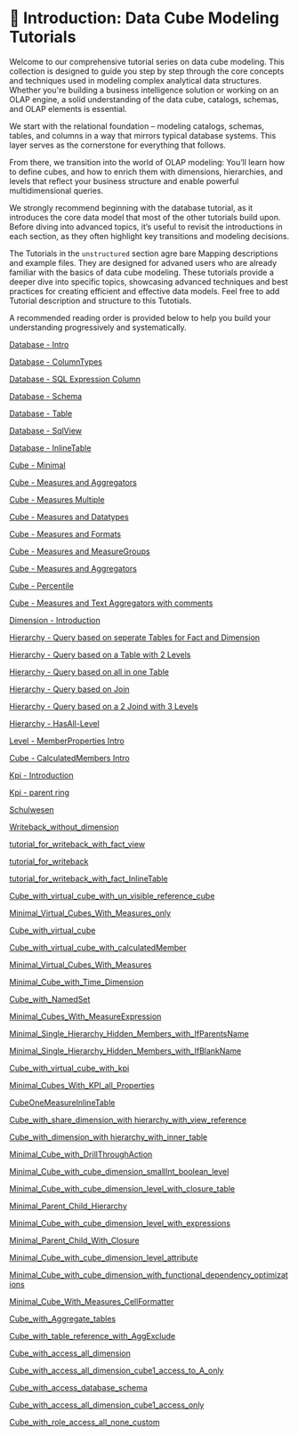 # 📘 Introduction: Data Cube Modeling Tutorials

Welcome to our comprehensive tutorial series on data cube modeling. This collection is designed to guide you step by step through the core concepts and techniques used in modeling complex analytical data structures. Whether you're building a business intelligence solution or working on an OLAP engine, a solid understanding of the data cube, catalogs, schemas, and OLAP elements is essential.

We start with the relational foundation – modeling catalogs, schemas, tables, and columns in a way that mirrors typical database systems. This layer serves as the cornerstone for everything that follows.

From there, we transition into the world of OLAP modeling:
You’ll learn how to define cubes, and how to enrich them with dimensions, hierarchies, and levels that reflect your business structure and enable powerful multidimensional queries.

We strongly recommend beginning with the database tutorial, as it introduces the core data model that most of the other tutorials build upon. Before diving into advanced topics, it’s useful to revisit the introductions in each section, as they often highlight key transitions and modeling decisions.

The Tutorials in the `unstructured` section agre bare Mapping descriptions and example files. They are designed for advaned users who are already familiar with the basics of data cube modeling. These tutorials provide a deeper dive into specific topics, showcasing advanced techniques and best practices for creating efficient and effective data models. Feel free to add Tutorial description and structure to this Tutotials.

A recommended reading order is provided below to help you build your understanding progressively and systematically.



[Database - Intro](./tutorial.database.intro.md)

[Database - ColumnTypes](./tutorial.database.column.md)

[Database - SQL Expression Column](./tutorial.database.expressioncolumn.md)

[Database - Schema](./tutorial.database.schema.md)

[Database - Table](./tutorial.database.table.md)

[Database - SqlView](./tutorial.database.sqlview.md)

[Database - InlineTable](./tutorial.database.inlinetable.md)

[Cube - Minimal](./tutorial.cube.minimal.md)

[Cube - Measures and Aggregators](./tutorial.cube.measure.aggregator.base.md)

[Cube - Measures Multiple](./tutorial.cube.measure.multiple.md)

[Cube - Measures and Datatypes](./tutorial.cube.measure.datatype.md)

[Cube - Measures and Formats](./tutorial.cube.measure.format.md)

[Cube - Measures and MeasureGroups](./tutorial.cube.measure.group.md)

[Cube - Measures and Aggregators](./tutorial.cube.measure.aggregator.bit.md)

[Cube - Percentile](./tutorial.cube.measure.aggregator.percentile.md)

[Cube - Measures and Text Aggregators with comments](./tutorial.cube.measure.aggregator.textagg.md)

[Dimension - Introduction](./tutorial.cube.dimension.intro.md)

[Hierarchy - Query based on seperate Tables for Fact and Dimension](./tutorial.cube.hierarchy.query.table.base.md)

[Hierarchy - Query based on a Table with 2 Levels](./tutorial.cube.hierarchy.query.table.multilevel.multitable.md)

[Hierarchy - Query based on all in one Table](./tutorial.cube.hierarchy.query.table.multilevel.singletable.md)

[Hierarchy - Query based on Join](./tutorial.cube.hierarchy.query.join.base.md)

[Hierarchy - Query based on a 2 Joind with 3 Levels](./tutorial.cube.hierarchy.query.join.multi.md)

[Hierarchy - HasAll-Level](./tutorial.cube.hierarchy.hasall.md)

[Level - MemberProperties Intro](./tutorial.cube.level.member.property.intro.md)

[Cube - CalculatedMembers Intro](./tutorial.cube.calculatedmember.intro.md)

[Kpi - Introduction](./tutorial.cube.kpi.intro.md)

[Kpi - parent ring](./tutorial.cube.kpi.parent.ring.md)

[Schulwesen](./complex.school.md)

[Writeback_without_dimension](./tutorial.writebackwithoutdimension.md)

[tutorial_for_writeback_with_fact_view](./tutorial.writebackview.md)

[tutorial_for_writeback](./tutorial.writebacktable.md)

[tutorial_for_writeback_with_fact_InlineTable](./tutorial.writebackinlinetable.md)

[Cube_with_virtual_cube_with_un_visible_reference_cube](./tutorial.virtualcubevisiblereferencecubes.md)

[Minimal_Virtual_Cubes_With_Measures_only](./tutorial.virtualcubemeasureonly.md)

[Cube_with_virtual_cube](./tutorial.virtualcubedimensions.md)

[Cube_with_virtual_cube_with_calculatedMember](./tutorial.virtualcubecalculatedmember.md)

[Minimal_Virtual_Cubes_With_Measures](./tutorial.virtualcube.md)

[Minimal_Cube_with_Time_Dimension](./tutorial.timedimension.md)

[Cube_with_NamedSet](./tutorial.namedset.md)

[Minimal_Cubes_With_MeasureExpression](./tutorial.measureexpression.md)

[Minimal_Single_Hierarchy_Hidden_Members_with_IfParentsName](./tutorial.levelifparentsname.md)

[Minimal_Single_Hierarchy_Hidden_Members_with_IfBlankName](./tutorial.levelifblankname.md)

[Cube_with_virtual_cube_with_kpi](./tutorial.kpivirtualcube.md)

[Minimal_Cubes_With_KPI_all_Properties](./tutorial.kpiall.md)

[CubeOneMeasureInlineTable](./tutorial.inlinetable.md)

[Cube_with_share_dimension_with hierarchy_with_view_reference](./tutorial.hierarchywithview.md)

[Cube_with_dimension_with hierarchy_with_inner_table](./tutorial.hierarchywithinnertable.md)

[Minimal_Cube_with_DrillThroughAction](./tutorial.drillthroughaction.md)

[Minimal_Cube_with_cube_dimension_smallInt_boolean_level](./tutorial.dimensionwithsmallintbooleanlevel.md)

[Minimal_Cube_with_cube_dimension_level_with_closure_table](./tutorial.dimensionwithlevelwithparentchild.md)

[Minimal_Parent_Child_Hierarchy](./tutorial.dimensionwithlevelparentcolumn.md)

[Minimal_Cube_with_cube_dimension_level_with_expressions](./tutorial.dimensionwithlevelexpressions.md)

[Minimal_Parent_Child_With_Closure](./tutorial.dimensionwithlevelclosure.md)

[Minimal_Cube_with_cube_dimension_level_attribute](./tutorial.dimensionwithlevelattribute.md)

[Minimal_Cube_with_cube_dimension_with_functional_dependency_optimizations](./tutorial.dimensionwithfunctionaldependencyoptimization.md)

[Minimal_Cube_With_Measures_CellFormatter](./tutorial.cellformatter.md)

[Cube_with_Aggregate_tables](./tutorial.aggregatetables.md)

[Cube_with_table_reference_with_AggExclude](./tutorial.aggexclude.md)

[Cube_with_access_all_dimension](./tutorial.accessschemagrand.md)

[Cube_with_access_all_dimension_cube1_access_to_A_only](./tutorial.accesshierarchygrand.md)

[Cube_with_access_database_schema](./tutorial.accessdbschemagrand.md)

[Cube_with_access_all_dimension_cube1_access_only](./tutorial.accesscubegrand.md)

[Cube_with_role_access_all_none_custom](./tutorial.accessallnonecustom.md)